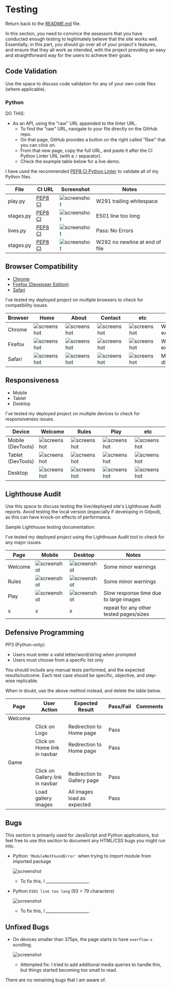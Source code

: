 # Testing

Return back to the [README.md](README.md) file.

In this section, you need to convince the assessors that you have conducted enough testing to legitimately believe that the site works well.
Essentially, in this part, you should go over all of your project's features, and ensure that they all work as intended,
with the project providing an easy and straightforward way for the users to achieve their goals.

## Code Validation

Use the space to discuss code validation for any of your own code files (where applicable).

### Python

DO THIS:
- As an API, using the "raw" URL appended to the linter URL.
    - To find the "raw" URL, navigate to your file directly on the GitHub repo.
    - On that page, GitHub provides a button on the right called "Raw" that you can click on.
    - From that new page, copy the full URL, and paste it after the CI Python Linter URL (with a `/` separator).
    - Check the example table below for a live demo.

I have used the recommended [PEP8 CI Python Linter](https://pep8ci.herokuapp.com) to validate all of my Python files.

| File | CI URL | Screenshot | Notes |
| --- | --- | --- | --- |
|play.py | [PEP8 CI](https://pep8ci.herokuapp.com/https://raw.githubusercontent.com/ilswh/play-in-python/main/run.py) | ![screenshot](documentation/py-validation-run.png) | W291 trailing whitespace |
| stages.py | [PEP8 CI](https://pep8ci.herokuapp.com/https://raw.githubusercontent.com/ilswh/play-in-python/main/boutique-ado/settings.py) | ![screenshot](documentation/py-validation-settings.png) | E501 line too long |
| lives.py | [PEP8 CI](https://pep8ci.herokuapp.com/https://raw.githubusercontent.com/ilswh/play-in-python/main/blog/views.py) | ![screenshot](documentation/py-validation-blog-views.png) | Pass: No Errors |
| stages.py | [PEP8 CI](https://pep8ci.herokuapp.com/https://raw.githubusercontent.com/ilswh/play-in-python/main/checkout/urls.py) | ![screenshot](documentation/py-validation-checkout-urls.png) | W292 no newline at end of file |

## Browser Compatibility

- [Chrome](https://www.google.com/chrome)
- [Firefox (Developer Edition)](https://www.mozilla.org/firefox/developer)
- [Safari](https://support.apple.com/downloads/safari)

I've tested my deployed project on multiple browsers to check for compatibility issues.

| Browser | Home | About | Contact | etc | Notes |
| --- | --- | --- | --- | --- | --- |
| Chrome | ![screenshot](documentation/browser-chrome-home.png) | ![screenshot](documentation/browser-chrome-about.png) | ![screenshot](documentation/browser-chrome-contact.png) | ![screenshot](documentation/browser-chrome-etc.png) | Works as expected |
| Firefox | ![screenshot](documentation/browser-firefox-home.png) | ![screenshot](documentation/browser-firefox-about.png) | ![screenshot](documentation/browser-firefox-contact.png) | ![screenshot](documentation/browser-firefox-etc.png) | Works as expected |
| Safari | ![screenshot](documentation/browser-safari-home.png) | ![screenshot](documentation/browser-safari-about.png) | ![screenshot](documentation/browser-safari-contact.png) | ![screenshot](documentation/browser-safari-etc.png) | Minor CSS differences |

## Responsiveness

- Mobile
- Tablet
- Desktop

I've tested my deployed project on multiple devices to check for responsiveness issues.

| Device | Welcome | Rules | Play | etc | Notes |
| --- | --- | --- | --- | --- | --- |
| Mobile (DevTools) | ![screenshot](documentation/responsive-mobile-home.png) | ![screenshot](documentation/responsive-mobile-about.png) | ![screenshot](documentation/responsive-mobile-contact.png) | ![screenshot](documentation/responsive-mobile-etc.png) | Works as expected |
| Tablet (DevTools) | ![screenshot](documentation/responsive-tablet-home.png) | ![screenshot](documentation/responsive-tablet-about.png) | ![screenshot](documentation/responsive-tablet-contact.png) | ![screenshot](documentation/responsive-tablet-etc.png) | Works as expected |
| Desktop | ![screenshot](documentation/responsive-desktop-home.png) | ![screenshot](documentation/responsive-desktop-about.png) | ![screenshot](documentation/responsive-desktop-contact.png) | ![screenshot](documentation/responsive-desktop-etc.png) | Works as expected |

## Lighthouse Audit

Use this space to discuss testing the live/deployed site's Lighthouse Audit reports.
Avoid testing the local version (especially if developing in Gitpod), as this can have knock-on effects of performance.

Sample Lighthouse testing documentation:

I've tested my deployed project using the Lighthouse Audit tool to check for any major issues.

| Page | Mobile | Desktop | Notes |
| --- | --- | --- | --- |
| Welcome | ![screenshot](documentation/lighthouse-home-mobile.png) | ![screenshot](documentation/lighthouse-home-desktop.png) | Some minor warnings |
| Rules | ![screenshot](documentation/lighthouse-about-mobile.png) | ![screenshot](documentation/lighthouse-about-desktop.png) | Some minor warnings |
| Play | ![screenshot](documentation/lighthouse-gallery-mobile.png) | ![screenshot](documentation/lighthouse-gallery-desktop.png) | Slow response time due to large images |
| x | x | x | repeat for any other tested pages/sizes |

## Defensive Programming

PP3 (Python-only):
- Users must enter a valid letter/word/string when prompted
- Users must choose from a specific list only

You should include any manual tests performed, and the expected results/outcome.
Each test case should be specific, objective, and step-wise replicable.


When in doubt, use the above method instead, and delete the table below.


| Page | User Action | Expected Result | Pass/Fail | Comments |
| --- | --- | --- | --- | --- |
| Welcome | | | | |
| | Click on Logo | Redirection to Home page | Pass | |
| | Click on Home link in navbar | Redirection to Home page | Pass | |
| Game | | | | |
| | Click on Gallery link in navbar | Redirection to Gallery page | Pass | |
| | Load gallery images | All images load as expected | Pass | |


## Bugs

This section is primarily used for JavaScript and Python applications,
but feel free to use this section to document any HTML/CSS bugs you might run into.

- Python `'ModuleNotFoundError'` when trying to import module from imported package

    ![screenshot](documentation/bug03.png)

    - To fix this, I _____________________.


- Python `E501 line too long` (93 > 79 characters)

    ![screenshot](documentation/bug04.png)

    - To fix this, I _____________________.

## Unfixed Bugs

- On devices smaller than 375px, the page starts to have `overflow-x` scrolling.

    ![screenshot](documentation/unfixed-bug01.png)

    - Attempted fix: I tried to add additional media queries to handle this, but things started becoming too small to read.



There are no remaining bugs that I am aware of.
